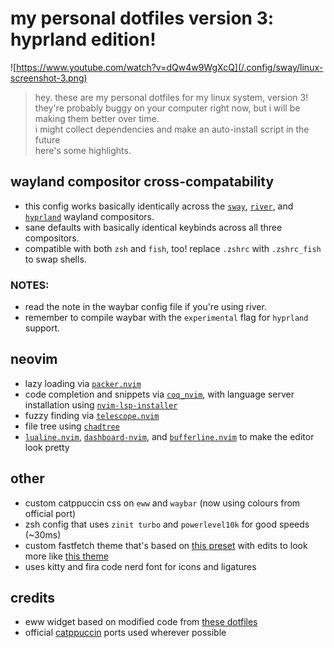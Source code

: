 
# my personal dotfiles version 3: hyprland edition!

![https://www.youtube.com/watch?v=dQw4w9WgXcQ](/.config/sway/linux-screenshot-3.png)

> hey. these are my personal dotfiles for my linux system, version 3!  
> they're probably buggy on your computer right now, but i will be making them better over time.  
> i might collect dependencies and make an auto-install script in the future  
> here's some highlights.

## wayland compositor cross-compatability

* this config works basically identically across the [`sway`](https://github.com/swaywm/sway), [`river`](https://github.com/riverwm/river), and [`hyprland`](https://github.com/hyprwm/Hyprland) wayland compositors.
* sane defaults with basically identical keybinds across all three compositors.
* compatible with both `zsh` and `fish`, too! replace `.zshrc` with `.zshrc_fish` to swap shells.

### NOTES:

* read the note in the waybar config file if you're using river.  
* remember to compile waybar with the `experimental` flag for `hyprland` support.
## neovim

* lazy loading via [`packer.nvim`](https://github.com/wbthomason/packer.nvim)
* code completion and snippets via [`coq_nvim`](https://github.com/ms-jpq/coq_nvim), with language server installation using [`nvim-lsp-installer`](https://github.com/williamboman/nvim-lsp-installer)
* fuzzy finding via [`telescope.nvim`](https://github.com/nvim-telescope/telescope.nvim)
* file tree using [`chadtree`](https://github.com/ms-jpq/chadtree)
* [`lualine.nvim`](https://github.com/nvim-lualine/lualine.nvim), [`dashboard-nvim`](https://github.com/glepnir/dashboard-nvim), and [`bufferline.nvim`](https://github.com/akinsho/bufferline.nvim) to make the editor look pretty

## other

* custom catppuccin css on `eww` and `waybar` (now using colours from official port)
* zsh config that uses `zinit turbo` and `powerlevel10k` for good speeds (~30ms)
* custom fastfetch theme that's based on [this preset](https://github.com/LinusDierheimer/fastfetch/blob/master/presets/examples/2) with edits to look more like [this theme](https://github.com/chick2d/neofetch-themes/blob/main/normal/config.conf)
* uses kitty and fira code nerd font for icons and ligatures

## credits

* eww widget based on modified code from [these dotfiles](https://github.com/n0tsteve/glorious-dots)
* official [catppuccin](https://github.com/catppuccin/catppuccin) ports used wherever possible
